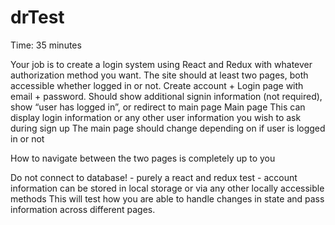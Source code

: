 # drTest
Time: 35 minutes


Your job is to create a login system using React and Redux with whatever authorization method you want. 
The site should at least two pages, both accessible whether logged in or not.
Create account + Login page with email + password. 
Should show additional signin information (not required), show “user has logged in”, or redirect to main page 
Main page 
This can display login information or any other user information you wish to ask during sign up
The main page should change depending on if user is logged in or not

How to navigate between the two pages is completely up to you

Do not connect to database! -  purely a react and redux test -  account information can be stored in local storage or via any other locally accessible methods
This will test how you are able to handle changes in state and pass information across different pages. 

